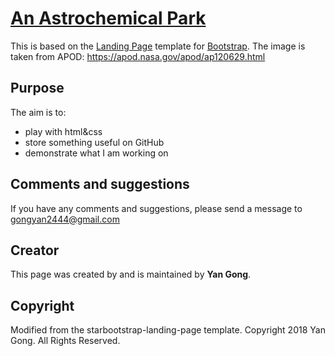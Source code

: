 # [An Astrochemical Park](http://cdeolmsf.github.io)

This is based on the [Landing Page](http://startbootstrap.com/template-overviews/landing-page/) template for [Bootstrap](http://getbootstrap.com/). The image is taken from APOD: https://apod.nasa.gov/apod/ap120629.html

## Purpose

The aim is to:
* play with html&css
* store something useful on GitHub
* demonstrate what I am working on

## Comments and suggestions

If you have any comments and suggestions, please send a message to gongyan2444@gmail.com

## Creator

This page was created by and is maintained by **Yan Gong**.

## Copyright

Modified from the starbootstrap-landing-page template. Copyright 2018 Yan Gong. All Rights Reserved.
